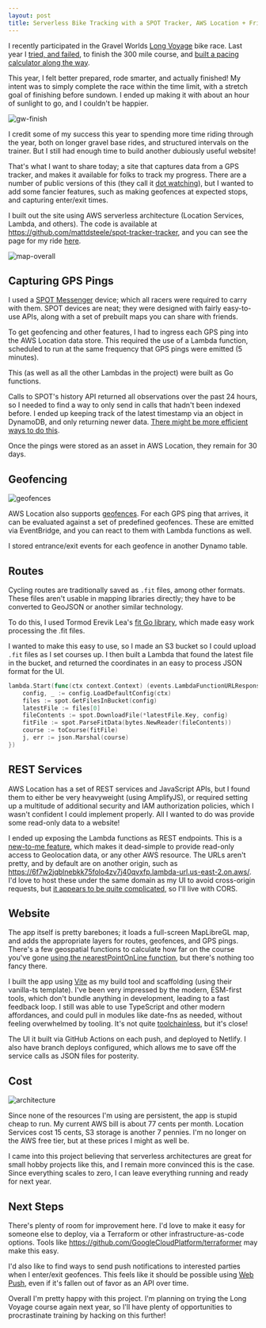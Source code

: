 ```yaml
---
layout: post
title: Serverless Bike Tracking with a SPOT Tracker, AWS Location + Friends
---
```


I recently participated in the Gravel Worlds [Long Voyage](https://www.gravel-worlds.com/the-long-voyage) bike race. Last year I [tried, and failed](/gravel-worlds), to finish the 300 mile course, and [built a pacing calculator along the way](/js-temporal).

This year, I felt better prepared, rode smarter, and actually finished! My intent was to simply complete the race within the time limit, with a stretch goal of finishing before sundown. I ended up making it with about an hour of sunlight to go, and I couldn't be happier.

![gw-finish](../images/bike-gps/gw-finish.jpg)

I credit some of my success this year to spending more time riding through the year, both on longer gravel base rides, and structured intervals on the trainer. But I still had enough time to build another dubiously useful website!

That's what I want to share today; a site that captures data from a GPS tracker, and makes it available for folks to track my progress. There are a number of public versions of this (they call it [dot watching](https://www.cyclist.co.uk/in-depth/10221/what-is-dotwatching)), but I wanted to add some fancier features, such as making geofences at expected stops, and capturing enter/exit times.

I built out the site using AWS serverless architecture (Location Services, Lambda, and others).
The code is available at https://github.com/mattdsteele/spot-tracker-tracker, and you can see the page for my ride [here](https://2022-gw--reliable-liger-e88e30.netlify.app/).

![map-overall](../images/bike-gps/map-overall.png)

## Capturing GPS Pings

I used a [SPOT Messenger][spot] device; which all racers were required to carry with them. 
SPOT devices are neat; they were designed with fairly easy-to-use APIs, along with a set of prebuilt maps you can share with friends.

To get geofencing and other features, I had to ingress each GPS ping into the AWS Location data store. This required the use of a Lambda function, scheduled to run at the same frequency that GPS pings were emitted (5 minutes).

This (as well as all the other Lambdas in the project) were built as Go functions.

Calls to SPOT's history API returned all observations over the past 24 hours, so I needed to find a way to only send in calls that hadn't been indexed before. I ended up keeping track of the latest timestamp via an object in DynamoDB, and only returning newer data. [There might be more efficient ways to do this](https://www.reddit.com/r/aws/comments/o9kntm/converting_a_location_history_rest_api_into_aws/).

Once the pings were stored as an asset in AWS Location, they remain for 30 days.

## Geofencing

![geofences](../images/bike-gps/map-geofence.png)

AWS Location also supports [geofences](https://docs.aws.amazon.com/location/latest/developerguide/geofence-tracker-concepts.html). For each GPS ping that arrives, it can be evaluated against a set of predefined geofences. These are emitted via EventBridge, and you can react to them with Lambda functions as well.

I stored entrance/exit events for each geofence in another Dynamo table.

## Routes

Cycling routes are traditionally saved as `.fit` files, among other formats. These files aren't usable in mapping libraries directly; they have to be converted to GeoJSON or another similar technology.

To do this, I used Tormod Erevik Lea's [fit Go library](https://github.com/tormoder/fit), which made easy work processing the .fit files.

I wanted to make this easy to use, so I made an S3 bucket so I could upload `.fit` files as I set courses up. I then built a Lambda that found the latest file in the bucket, and returned the coordinates in an easy to process JSON format for the UI.

```go
lambda.Start(func(ctx context.Context) (events.LambdaFunctionURLResponse, error) {
    config, _ := config.LoadDefaultConfig(ctx)
    files := spot.GetFilesInBucket(config)
    latestFile := files[0]
    fileContents := spot.DownloadFile(*latestFile.Key, config)
    fitFile := spot.ParseFitData(bytes.NewReader(fileContents))
    course := toCourse(fitFile)
    j, err := json.Marshal(course)
})
```

## REST Services

AWS Location has a set of REST services and JavaScript APIs, but I found them to either be very heavyweight (using AmplifyJS), or required setting up a multitude of additional security and IAM authorization policies, which I wasn't confident I could implement properly. All I wanted to do was provide some read-only data to a website!

I ended up exposing the Lambda functions as REST endpoints. This is a [new-to-me feature](https://serverlessland.com/patterns/cloudfront-lambda-urls), which makes it dead-simple to provide read-only access to Geolocation data, or any other AWS resource.
The URLs aren't pretty, and by default are on another origin, such as https://6f7w2jqblnebkk75folo4zv7j40qvxfp.lambda-url.us-east-2.on.aws/. I'd love to host these under the same domain as my UI to avoid cross-origin requests, but [it appears to be quite complicated](https://github.com/simonw/public-notes/issues/1), so I'll live with CORS.

## Website

The app itself is pretty barebones; it loads a full-screen MapLibreGL map, and adds the appropriate layers for routes, geofences, and GPS pings.
There's a few geospatial functions to calculate how far on the course you've gone [using the nearestPointOnLine function](https://www.reddit.com/r/gis/comments/tvrtzw/bike_mapping_given_a_gpxtcx_route_can_i_map_match/), but there's nothing too fancy there.

I built the app using [Vite](https://vitejs.dev/) as my build tool and scaffolding (using their vanilla-ts template). I've been very impressed by the modern, ESM-first tools, which don't bundle anything in development, leading to a fast feedback loop.
I still was able to use TypeScript and other modern affordances, and could pull in modules like date-fns as needed, without feeling overwhelmed by tooling. It's not quite [toolchainless](/toolchainless), but it's close!

The UI it built via GitHub Actions on each push, and deployed to Netlify. I also have branch deploys configured, which allows me to save off the service calls as JSON files for posterity.

## Cost

![architecture](../images/bike-gps/location-diagram.png)

Since none of the resources I'm using are persistent, the app is stupid cheap to run. My current AWS bill is about 77 cents per month. Location Services cost 15 cents, S3 storage is another 7 pennies. I'm no longer on the AWS free tier, but at these prices I might as well be.

I came into this project believing that serverless architectures are great for small hobby projects like this, and I remain more convinced this is the case. Since everything scales to zero, I can leave everything running and ready for next year.

## Next Steps

There's plenty of room for improvement here. I'd love to make it easy for someone else to deploy, via a Terraform or other infrastructure-as-code options. Tools like https://github.com/GoogleCloudPlatform/terraformer may make this easy.

I'd also like to find ways to send push notifications to interested parties when I enter/exit geofences. This feels like it should be possible using [Web Push](https://developer.mozilla.org/en-US/docs/Web/API/Push_API), even if it's fallen out of favor as an API over time.

Overall I'm pretty happy with this project. I'm planning on trying the Long Voyage course again next year, so I'll have plenty of opportunities to procrastinate training by hacking on this further!

[spot]: https://en.wikipedia.org/wiki/SPOT_Satellite_Messenger